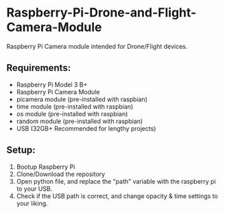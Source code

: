 # Raspberry-Pi-Drone-and-Flight-Camera-Module

Raspberry Pi Camera module intended for Drone/Flight devices.

## Requirements:
- Raspberry Pi Model 3 B+
- Raspberry Pi Camera Module
- picamera module (pre-installed with raspbian)
- time module (pre-installed with raspbian)
- os module (pre-installed with raspbian)
- random module (pre-installed with raspbian)
- USB (32GB+ Recommended for lengthy projects)

## Setup:

1) Bootup Raspberry Pi
2) Clone/Download the repository
3) Open python file, and replace the "path" variable with the raspberry pi to your USB.
4) Check if the USB path is correct, and change opacity & time settings to your liking.



